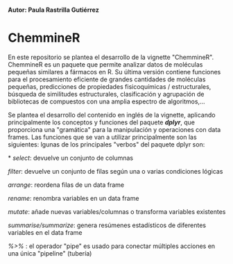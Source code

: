 #### Autor: Paula Rastrilla Gutiérrez

# ChemmineR
En este repositorio se plantea el desarrollo de la vignette "ChemmineR". ChemmineR es un paquete que permite analizar datos de moléculas pequeñas similares a fármacos en R. Su última versión contiene funciones para el procesamiento eficiente de grandes cantidades de moléculas pequeñas, predicciones de propiedades fisicoquímicas / estructurales, búsqueda de similitudes estructurales, clasificación y agrupación de bibliotecas de compuestos con una amplia espectro de algoritmos,...

Se plantea el desarrollo del contenido en inglés de la vignette, aplicando principalmente los conceptos y funciones del paquete **_dplyr_**, que proporciona una "gramática" para la manipulación y operaciones con data frames. Las funciones que se van a utilizar principalmente son las siguientes:
lgunas de los principales "verbos" del paquete dplyr son: <p>
    * _select_: devuelve un conjunto de columnas <p>
    _filter_: devuelve un conjunto de filas según una o varias condiciones lógicas <p>
    _arrange_: reordena filas de un data frame <p>
    _rename_: renombra variables en un data frame <p>
    _mutate_: añade nuevas variables/columnas o transforma variables existentes <p>
    _summarise/summarize_: genera resúmenes estadísticos de diferentes variables en el data frame <p>
    _%>%_ : el operador "pipe" es usado para conectar múltiples acciones en una única "pipeline" (tubería)
